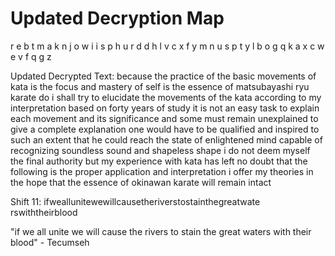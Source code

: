 # Updated Decryption Map

r                       e
b                       t
m                       a
k                       n
j                       o
w                       i
i                       s
p                       h
u                       r
d                       d
h                       l
v                       c
x                       f
y                       m
n                       u
s                       p
t                       y
l                       b
o                       g
q                       k
a                       x
c                       w
e                       v
f                       q
g                       z

Updated Decrypted Text:
because the practice of the basic movements of kata is
the focus and mastery of self is the essence of
matsubayashi ryu karate do i shall try to elucidate the
movements of the kata according to my interpretation
based on forty years of study
it is not an easy task to explain each movement and its
significance and some must remain unexplained to give a
complete explanation one would have to be qualified and
inspired to such an extent that he could reach the state
of enlightened mind capable of recognizing soundless
sound and shapeless shape i do not deem myself the final
authority but my experience with kata has left no doubt
that the following is the proper application and
interpretation i offer my theories in the hope that the
essence of okinawan karate will remain intact

Shift 11:
ifweallunitewewillcausetheriverstostainthegreatwate
rswiththeirblood

"if we all unite we will cause the rivers to stain the great waters
with their blood" - Tecumseh

